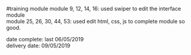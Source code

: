 #training module
module 9, 12, 14, 16: used swiper to edit the interface module  
module 25, 26, 30, 44, 53: used edit html, css, js to complete module so good.  

date complete: last 06/05/2019      
delivery date: 09/05/2019  

